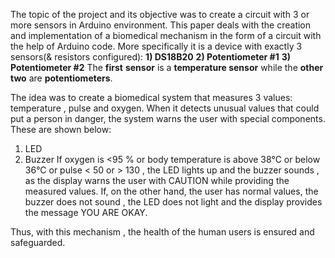 

The topic of the project and its objective was to create a circuit with 3 or more sensors in Arduino environment. This paper deals with the creation and implementation of a biomedical mechanism in the form of a circuit with the help of Arduino code. More specifically it is a device with exactly 3 sensors(& resistors configured): 
	**1) DS18B20**
	**2) Potentiometer #1**
	**3) Potentiometer #2**
      The **first** **sensor** is a **temperature sensor** while the **other** **two** are **potentiometers**.

The idea was to create a biomedical system that measures 3 values: temperature , pulse and oxygen. When it detects unusual values that could put a person in danger, the system warns the user with special components. These are shown below:
1) LED
2) Buzzer
If oxygen is <95 % or body temperature is above 38°C or below 36°C or pulse < 50 or > 130 , the LED lights up and the buzzer sounds , as the display warns the user with CAUTION while providing the measured values. If, on the other hand, the user has normal values, the buzzer does not sound , the LED does not light and the display provides the message YOU ARE OKAY.

Thus, with this mechanism , the health of the human users is ensured and safeguarded.
